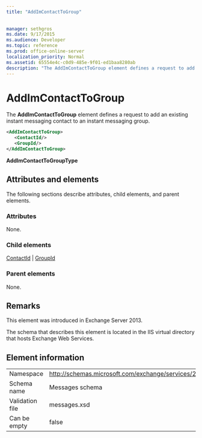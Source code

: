 ```yaml
---
title: "AddImContactToGroup"
 
 
manager: sethgros
ms.date: 9/17/2015
ms.audience: Developer
ms.topic: reference
ms.prod: office-online-server
localization_priority: Normal
ms.assetid: 65554e4c-c0d9-485e-9f01-ed1baa8280ab
description: "The AddImContactToGroup element defines a request to add an existing instant messaging contact to an instant messaging group."
---
```


# AddImContactToGroup

The **AddImContactToGroup** element defines a request to add an existing instant messaging contact to an instant messaging group. 
  
```XML
<AddImContactToGroup>
   <ContactId/>
   <GroupId/>
</AddImContactToGroup>
```

 **AddImContactToGroupType**
## Attributes and elements

The following sections describe attributes, child elements, and parent elements.
  
### Attributes

None.
  
### Child elements

[ContactId](contactid.md) | [GroupId](groupid.md)
  
### Parent elements

None.
  
## Remarks

This element was introduced in Exchange Server 2013.
  
The schema that describes this element is located in the IIS virtual directory that hosts Exchange Web Services.
  
## Element information

|||
|:-----|:-----|
|Namespace  <br/> |http://schemas.microsoft.com/exchange/services/2006/messages  <br/> |
|Schema name  <br/> |Messages schema  <br/> |
|Validation file  <br/> |messages.xsd  <br/> |
|Can be empty  <br/> |false  <br/> |
   

